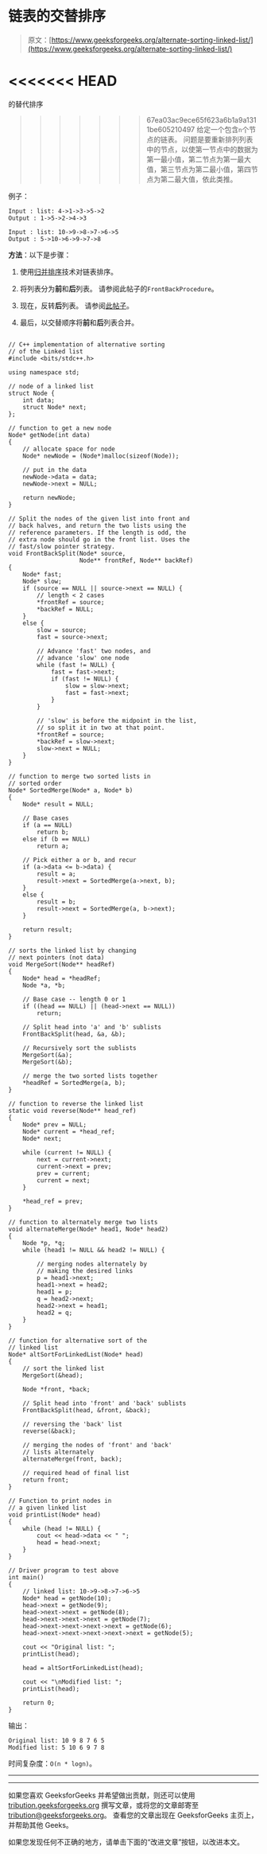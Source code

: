 # 链表的交替排序

> 原文：[https://www.geeksforgeeks.org/alternate-sorting-linked-list/](https://www.geeksforgeeks.org/alternate-sorting-linked-list/)

<<<<<<< HEAD
=======
的替代排序

>>>>>>> 67ea03ac9ece65f623a6b1a9a1311be605210497
给定一个包含`n`个节点的链表。 问题是要重新排列列表中的节点，以使第一节点中的数据为第一最小值，第二节点为第一最大值，第三节点为第二最小值，第四节点为第二最大值，依此类推。

例子：

```
Input : list: 4->1->3->5->2
Output : 1->5->2->4->3

Input : list: 10->9->8->7->6->5
Output : 5->10->6->9->7->8

```

**方法**：以下是步骤：

1.  使用[归并排序](https://www.geeksforgeeks.org/merge-sort-for-linked-list/)技术对链表排序。

2.  将列表分为**前**和**后**列表。 请参阅此帖子的`FrontBackProcedure`。

3.  现在，反转**后**列表。 请参阅[此帖子](https://www.geeksforgeeks.org/reverse-a-linked-list/)。

4.  最后，以交替顺序将**前**和**后**列表合并。

```

// C++ implementation of alternative sorting 
// of the Linked list 
#include <bits/stdc++.h> 

using namespace std; 

// node of a linked list 
struct Node { 
    int data; 
    struct Node* next; 
}; 

// function to get a new node 
Node* getNode(int data) 
{ 
    // allocate space for node 
    Node* newNode = (Node*)malloc(sizeof(Node)); 

    // put in the data 
    newNode->data = data; 
    newNode->next = NULL; 

    return newNode; 
} 

// Split the nodes of the given list into front and  
// back halves, and return the two lists using the  
// reference parameters. If the length is odd, the  
// extra node should go in the front list. Uses the  
// fast/slow pointer strategy. 
void FrontBackSplit(Node* source, 
                    Node** frontRef, Node** backRef) 
{ 
    Node* fast; 
    Node* slow; 
    if (source == NULL || source->next == NULL) { 
        // length < 2 cases 
        *frontRef = source; 
        *backRef = NULL; 
    } 
    else { 
        slow = source; 
        fast = source->next; 

        // Advance 'fast' two nodes, and 
        // advance 'slow' one node 
        while (fast != NULL) { 
            fast = fast->next; 
            if (fast != NULL) { 
                slow = slow->next; 
                fast = fast->next; 
            } 
        } 

        // 'slow' is before the midpoint in the list, 
        // so split it in two at that point. 
        *frontRef = source; 
        *backRef = slow->next; 
        slow->next = NULL; 
    } 
} 

// function to merge two sorted lists in 
// sorted order 
Node* SortedMerge(Node* a, Node* b) 
{ 
    Node* result = NULL; 

    // Base cases 
    if (a == NULL) 
        return b; 
    else if (b == NULL) 
        return a; 

    // Pick either a or b, and recur 
    if (a->data <= b->data) { 
        result = a; 
        result->next = SortedMerge(a->next, b); 
    } 
    else { 
        result = b; 
        result->next = SortedMerge(a, b->next); 
    } 

    return result; 
} 

// sorts the linked list by changing 
// next pointers (not data) 
void MergeSort(Node** headRef) 
{ 
    Node* head = *headRef; 
    Node *a, *b; 

    // Base case -- length 0 or 1 
    if ((head == NULL) || (head->next == NULL)) 
        return; 

    // Split head into 'a' and 'b' sublists 
    FrontBackSplit(head, &a, &b); 

    // Recursively sort the sublists 
    MergeSort(&a); 
    MergeSort(&b); 

    // merge the two sorted lists together 
    *headRef = SortedMerge(a, b); 
} 

// function to reverse the linked list 
static void reverse(Node** head_ref) 
{ 
    Node* prev = NULL; 
    Node* current = *head_ref; 
    Node* next; 

    while (current != NULL) { 
        next = current->next; 
        current->next = prev; 
        prev = current; 
        current = next; 
    } 

    *head_ref = prev; 
} 

// function to alternately merge two lists 
void alternateMerge(Node* head1, Node* head2) 
{ 
    Node *p, *q; 
    while (head1 != NULL && head2 != NULL) { 

        // merging nodes alternately by 
        // making the desired links 
        p = head1->next; 
        head1->next = head2; 
        head1 = p; 
        q = head2->next; 
        head2->next = head1; 
        head2 = q; 
    } 
} 

// function for alternative sort of the 
// linked list 
Node* altSortForLinkedList(Node* head) 
{ 
    // sort the linked list 
    MergeSort(&head); 

    Node *front, *back; 

    // Split head into 'front' and 'back' sublists 
    FrontBackSplit(head, &front, &back); 

    // reversing the 'back' list 
    reverse(&back); 

    // merging the nodes of 'front' and 'back' 
    // lists alternately 
    alternateMerge(front, back); 

    // required head of final list 
    return front; 
} 

// Function to print nodes in 
// a given linked list 
void printList(Node* head) 
{ 
    while (head != NULL) { 
        cout << head->data << " "; 
        head = head->next; 
    } 
} 

// Driver program to test above 
int main() 
{ 
    // linked list: 10->9->8->7->6->5 
    Node* head = getNode(10); 
    head->next = getNode(9); 
    head->next->next = getNode(8); 
    head->next->next->next = getNode(7); 
    head->next->next->next->next = getNode(6); 
    head->next->next->next->next->next = getNode(5); 

    cout << "Original list: "; 
    printList(head); 

    head = altSortForLinkedList(head); 

    cout << "\nModified list: "; 
    printList(head); 

    return 0; 
} 

```

输出：

```
Original list: 10 9 8 7 6 5
Modified list: 5 10 6 9 7 8

```

时间复杂度：`O(n * logn)`。



* * *

* * *

如果您喜欢 GeeksforGeeks 并希望做出贡献，则还可以使用 [tribution.geeksforgeeks.org](https://contribute.geeksforgeeks.org/) 撰写文章，或将您的文章邮寄至 tribution@geeksforgeeks.org。 查看您的文章出现在 GeeksforGeeks 主页上，并帮助其他 Geeks。

如果您发现任何不正确的地方，请单击下面的“改进文章”按钮，以改进本文。